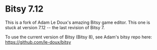 # Bitsy 7.12

This is a fork of Adam Le Doux's amazing Bitsy game editor. This one is stuck at version 7.12 -- the last revision of Bitsy 7.

To use the current version of Bitsy (Bitsy 8), see Adam's bitsy repo here: https://github.com/le-doux/bitsy
